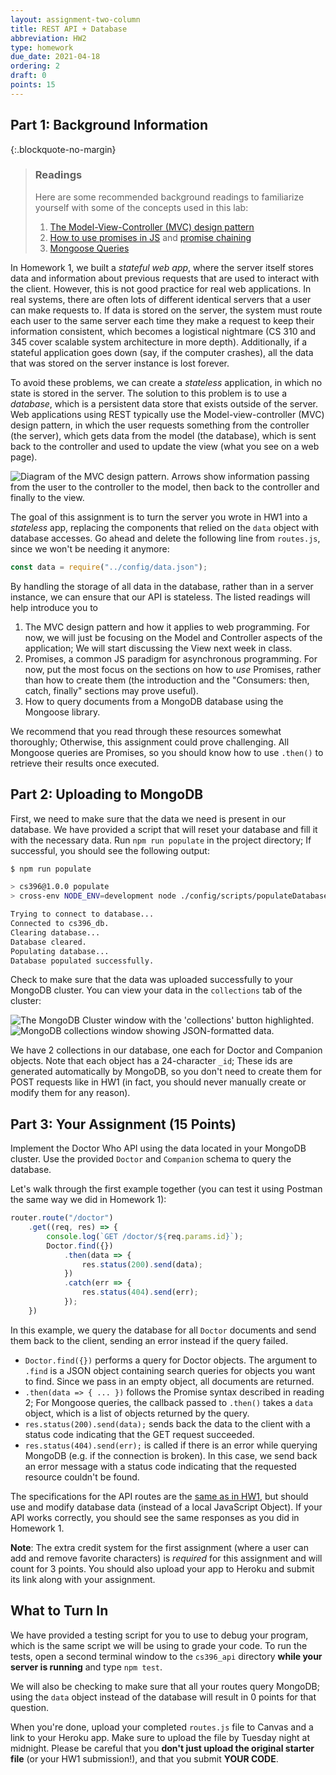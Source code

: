 ```yaml
---
layout: assignment-two-column
title: REST API + Database
abbreviation: HW2
type: homework
due_date: 2021-04-18
ordering: 2
draft: 0
points: 15
---
```


## Part 1: Background Information

{:.blockquote-no-margin}
> ### Readings
>
> Here are some recommended background readings to familiarize yourself with some of the concepts used in this lab:
>
> 1. <a href="https://medium.com/@anshul.vyas380/mvc-pattern-3b5366e60ce4" target="_blank">The Model-View-Controller (MVC) design pattern</a>
> 2. <a href="https://javascript.info/promise-basics" target="_blank">How to use promises in JS</a> and <a href="https://javascript.info/promise-chaining" target="_blank">promise chaining</a>
> 3. <a href="https://mongoosejs.com/docs/queries.html" target="_blank">Mongoose Queries</a>

In Homework 1, we built a _stateful web app_, where the server itself stores data and information about previous requests that are used to interact with the client. However, this is not good practice for real web applications. In real systems, there are often lots of different identical servers that a user can make requests to. If data is stored on the server, the system must route each user to the same server each time they make a request to keep their information consistent, which becomes a logistical nightmare (CS 310 and 345 cover scalable system architecture in more depth). Additionally, if a stateful application goes down (say, if the computer crashes), all the data that was stored on the server instance is lost forever.

To avoid these problems, we can create a _stateless_ application, in which no state is stored in the server. The solution to this problem is to use a _database_, which is a persistent data store that exists outside of the server. Web applications using REST typically use the Model-view-controller (MVC) design pattern, in which the user requests something from the controller (the server), which gets data from the model (the database), which is sent back to the controller and used to update the view (what you see on a web page).

<img class="small frame" src="/spring2021/assets/images/hw2/img1.png" alt="Diagram of the MVC design pattern. Arrows show information passing from the user to the controller to the model, then back to the controller and finally to the view."/>

The goal of this assignment is to turn the server you wrote in HW1 into a _stateless_ app, replacing the components that relied on the `data` object with database accesses. Go ahead and delete the following line from `routes.js`, since we won't be needing it anymore:

```javascript
const data = require("../config/data.json");
```

By handling the storage of all data in the database, rather than in a server instance, we can ensure that our API is stateless. The listed readings will help introduce you to

1. The MVC design pattern and how it applies to web programming. For now, we will just be focusing on the Model and Controller aspects of the application; We will start discussing the View next week in class.
2. Promises, a common JS paradigm for asynchronous programming. For now, put the most focus on the sections on how to _use_ Promises, rather than how to create them (the introduction and the "Consumers: then, catch, finally" sections may prove useful).
3. How to query documents from a MongoDB database using the Mongoose library.

We recommend that you read through these resources somewhat thoroughly; Otherwise, this assignment could prove challenging. All Mongoose queries are Promises, so you should know how to use `.then()` to retrieve their results once executed.

## Part 2: Uploading to MongoDB

First, we need to make sure that the data we need is present in our database. We have provided a script that will reset your database and fill it with the necessary data. Run `npm run populate` in the project directory; If successful, you should see the following output:

```bash
$ npm run populate

> cs396@1.0.0 populate
> cross-env NODE_ENV=development node ./config/scripts/populateDatabase.js

Trying to connect to database...
Connected to cs396_db.
Clearing database...
Database cleared.
Populating database...
Database populated successfully.
```

Check to make sure that the data was uploaded successfully to your MongoDB cluster. You can view your data in the `collections` tab of the cluster:

<img class="medium frame" src="/spring2021/assets/images/hw2/img2.png" alt="The MongoDB Cluster window with the 'collections' button highlighted."/>

<img class="large frame" src="/spring2021/assets/images/hw2/img3.png" alt="MongoDB collections window showing JSON-formatted data."/>

We have 2 collections in our database, one each for Doctor and Companion objects. Note that each object has a 24-character `_id`; These ids are generated automatically by MongoDB, so you don't need to create them for POST requests like in HW1 (in fact, you should never manually create or modify them for any reason).

## Part 3: Your Assignment (15 Points)

Implement the Doctor Who API using the data located in your MongoDB cluster. Use the provided `Doctor` and `Companion` schema to query the database.

Let's walk through the first example together (you can test it using Postman the same way we did in Homework 1):

```javascript
router.route("/doctor")
    .get((req, res) => {
        console.log(`GET /doctor/${req.params.id}`);
        Doctor.find({})
            .then(data => {
                res.status(200).send(data);
            })
            .catch(err => {
                res.status(404).send(err);
            });
    })
```

In this example, we query the database for all `Doctor` documents and send them back to the client, sending an error instead if the query failed.
- `Doctor.find({})` performs a query for Doctor objects. The argument to `.find` is a JSON object containing search queries for objects you want to find. Since we pass in an empty object, all documents are returned.
- `.then(data => { ... })` follows the Promise syntax described in reading 2; For Mongoose queries, the callback passed to `.then()` takes a `data` object, which is a list of objects returned by the query.
- `res.status(200).send(data);` sends back the data to the client with a status code indicating that the GET request succeeded.
- `res.status(404).send(err);` is called if there is an error while querying MongoDB (e.g. if the connection is broken). In this case, we send back an error message with a status code indicating that the requested resource couldn't be found.

The specifications for the API routes are the <a href="/spring2021/assignments/hw1#routes">same as in HW1</a>, but should use and modify database data (instead of a local JavaScript Object). If your API works correctly, you should see the same responses as you did in Homework 1.

__Note__: The extra credit system for the first assignment (where a user can add and remove favorite characters) is _required_ for this assignment and will count for 3 points. You should also upload your app to Heroku and submit its link along with your assignment. 

## What to Turn In

We have provided a testing script for you to use to debug your program, which is the same script we will be using to grade your code. To run the tests, open a second terminal window to the `cs396_api` directory __while your server is running__ and type `npm test`.

We will also be checking to make sure that all your routes query MongoDB; using the `data` object instead of the database will result in 0 points for that question.

When you're done, upload your completed `routes.js` file to Canvas and a link to your Heroku app. Make sure to upload the file by Tuesday night at midnight. Please be careful that you __don't just upload the original starter file__ (or your HW1 submission!), and that you submit __YOUR CODE__.
